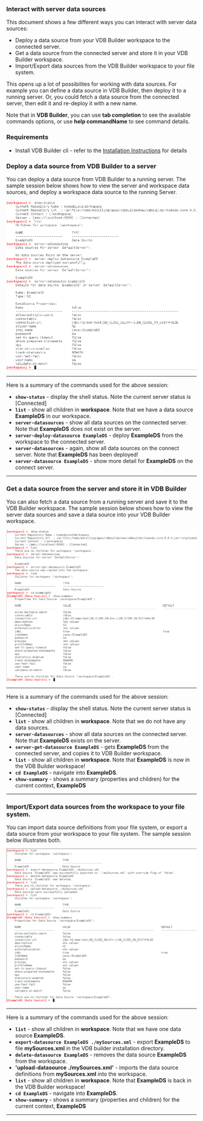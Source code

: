 ### Interact with server data sources

This document shows a few different ways you can interact with server data sources:
* Deploy a data source from your VDB Builder workspace to the connected server.
* Get a data source from the connected server and store it in your VDB Builder workspace.
* Import/Export data sources from the VDB Builder workspace to your file system.

This opens up a lot of possibilites for working with data sources.  For example you can define a data source in VDB Builder, then deploy it to a running server.  Or, you could fetch a data source from the connected server, then edit it and re-deploy it with a new name.

Note that in __VDB Builder__, you can use __tab completion__ to see the available commands options, or use __help commandName__ to see command details.


### Requirements

* Install VDB Builder cli - refer to the [Installation Instructions](install-cli.md) for details


### Deploy a data source from VDB Builder to a server

You can deploy a data source from VDB Builder to a running server.  The sample session below shows how to view the server and workspace data sources, and deploy a workspace data source to the running Server.

![Deploy data source to Server](img/cli-deploy-datasource-to-server.png)

---
Here is a summary of the commands used for the above session:

* __`show-status`__ - display the shell status.  Note the current server status is [Connected]
* __`list`__ - show all children in __workspace__.  Note that we have a data source __ExampleDS__ in our workspace.
* __`server-datasources`__ - show all data sources on the connected server.  Note that __ExampleDS__ does not exist on the server.
* __`server-deploy-datasource ExampleDS`__ - deploy __ExampleDS__ from the workspace to the connected server.
* __`server-datasources`__ - again, show all data sources on the connect server.  Note that __ExampleDS__ has been deployed!
* __`server-datasource ExampleDS`__ - show more detail for __ExampleDS__ on the connect server.

---

### Get a data source from the server and store it in VDB Builder

You can also fetch a data source from a running server and save it to the VDB Builder workspace.  The sample session below shows how to view the server data sources and save a data source into your VDB Builder workspace.

![Get data source from Server](img/cli-get-datasource-from-server.png)

---
Here is a summary of the commands used for the above session:

* __`show-status`__ - display the shell status.  Note the current server status is [Connected]
* __`list`__ - show all children in __workspace__.  Note that we do not have any data sources.
* __`server-datasources`__ - show all data sources on the connected server.  Note that __ExampleDS__ exists on the server. 
* __`server-get-datasource ExampleDS`__ - gets __ExampleDS__ from the connected server, and copies it to VDB Builder workspace.
* __`list`__ - show all children in __workspace__.  Note that __ExampleDS__ is now in the VDB Builder workspace!
* __`cd ExampleDS`__ - navigate into __ExampleDS__.
* __`show-summary`__ - shows a summary (properties and children) for the current context, __ExampleDS__

---

### Import/Export data sources from the workspace to your file system.

You can import data source definitions from your file system, or export a data source from your workspace to your file system.  The sample session below illustrates both.

![Import or Export a data source from the workspace](img/cli-import-export-datasource.png)

---
Here is a summary of the commands used for the above session:

* __`list`__ - show all children in __workspace__.  Note that we have one data source __ExampleDS__.
* __`export-datasource ExampleDS ./mySources.xml`__ - export __ExampleDS__ to file __mySources.xml__ in the VDB builder installation directory. 
* __`delete-datasource ExampleDS`__ - removes the data source __ExampleDS__ from the workspace.
* __'upload-datasource ./mySources.xml'__ - imports the data source definitions from __mySources.xml__ into the workspace. 
* __`list`__ - show all children in __workspace__.  Note that __ExampleDS__ is back in the VDB Builder workspace!
* __`cd ExampleDS`__ - navigate into __ExampleDS__.
* __`show-summary`__ - shows a summary (properties and children) for the current context, __ExampleDS__

---
